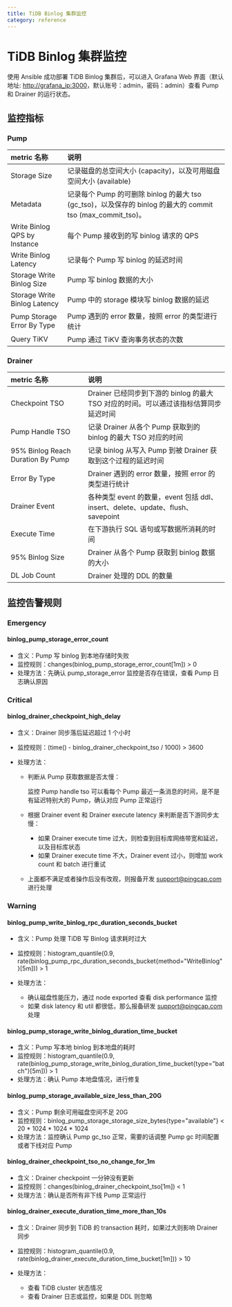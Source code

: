 ```yaml
---
title: TiDB Binlog 集群监控
category: reference
---
```


# TiDB Binlog 集群监控

使用 Ansible 成功部署 TiDB Binlog 集群后，可以进入 Grafana Web 界面（默认地址: <http://grafana_ip:3000>，默认账号：admin，密码：admin）查看 Pump 和 Drainer 的运行状态。

## 监控指标

### Pump

| metric 名称                    | 说明                                                                                      |
|:---------------------------- |:--------------------------------------------------------------------------------------- |
| Storage Size                 | 记录磁盘的总空间大小 (capacity)，以及可用磁盘空间大小 (available)                                            |
| Metadata                     | 记录每个 Pump 的可删除 binlog 的最大 tso (gc_tso)，以及保存的 binlog 的最大的 commit tso (max_commit_tso)。 |
| Write Binlog QPS by Instance | 每个 Pump 接收到的写 binlog 请求的 QPS                                                            |
| Write Binlog Latency         | 记录每个 Pump 写 binlog 的延迟时间                                                                |
| Storage Write Binlog Size    | Pump 写 binlog 数据的大小                                                                     |
| Storage Write Binlog Latency | Pump 中的 storage 模块写 binlog 数据的延迟                                                        |
| Pump Storage Error By Type   | Pump 遇到的 error 数量，按照 error 的类型进行统计                                                      |
| Query TiKV                   | Pump 通过 TiKV 查询事务状态的次数                                                                  |


### Drainer

| metric 名称                         | 说明                                                                                                                  |
|:--------------------------------- |:------------------------------------------------------------------------------------------------------------------- |
| Checkpoint TSO                    | Drainer 已经同步到下游的 binlog 的最大 TSO 对应的时间。可以通过该指标估算同步延迟时间                                                               |
| Pump Handle TSO                   | 记录 Drainer 从各个 Pump 获取到的 binlog 的最大 TSO 对应的时间 | | Pull Binlog QPS by Pump NodeID | Drainer 从每个 Pump 获取 binlog 的 QPS |
| 95% Binlog Reach Duration By Pump | 记录 binlog 从写入 Pump 到被 Drainer 获取到这个过程的延迟时间                                                                          |
| Error By Type                     | Drainer 遇到的 error 数量，按照 error 的类型进行统计                                                                               |
| Drainer Event                     | 各种类型 event 的数量，event 包括 ddl、insert、delete、update、flush、savepoint                                                    |
| Execute Time                      | 在下游执行 SQL 语句或写数据所消耗的时间                                                                                              |
| 95% Binlog Size                   | Drainer 从各个 Pump 获取到 binlog 数据的大小                                                                                   |
| DL Job Count                      | Drainer 处理的 DDL 的数量                                                                                                 |


## 监控告警规则

### Emergency

#### binlog_pump_storage_error_count

- 含义：Pump 写 binlog 到本地存储时失败
- 监控规则：changes(binlog_pump_storage_error_count[1m]) > 0
- 处理方法：先确认 pump_storage_error 监控是否存在错误，查看 Pump 日志确认原因

### Critical

#### binlog_drainer_checkpoint_high_delay

- 含义：Drainer 同步落后延迟超过 1 个小时
- 监控规则：(time() - binlog_drainer_checkpoint_tso / 1000) > 3600
- 处理方法：
    
    - 判断从 Pump 获取数据是否太慢：
        
        监控 Pump handle tso 可以看每个 Pump 最近一条消息的时间，是不是有延迟特别大的 Pump，确认对应 Pump 正常运行
    
    - 根据 Drainer event 和 Drainer execute latency 来判断是否下游同步太慢：
        
        - 如果 Drainer execute time 过大，则检查到目标库网络带宽和延迟，以及目标库状态
        - 如果 Drainer execute time 不大，Drainer event 过小，则增加 work count 和 batch 进行重试
    - 上面都不满足或者操作后没有改观，则报备开发 support@pingcap.com 进行处理

### Warning

#### binlog_pump_write_binlog_rpc_duration_seconds_bucket

- 含义：Pump 处理 TiDB 写 Binlog 请求耗时过大
- 监控规则：histogram_quantile(0.9, rate(binlog_pump_rpc_duration_seconds_bucket{method="WriteBinlog"}[5m])) > 1
- 处理方法：
    
    - 确认磁盘性能压力，通过 node exported 查看 disk performance 监控
    - 如果 disk latency 和 util 都很低，那么报备研发 support@pingcap.com 处理

#### binlog_pump_storage_write_binlog_duration_time_bucket

- 含义：Pump 写本地 binlog 到本地盘的耗时
- 监控规则：histogram_quantile(0.9, rate(binlog_pump_storage_write_binlog_duration_time_bucket{type="batch"}[5m])) > 1
- 处理方法：确认 Pump 本地盘情况，进行修复

#### binlog_pump_storage_available_size_less_than_20G

- 含义：Pump 剩余可用磁盘空间不足 20G
- 监控规则：binlog_pump_storage_storage_size_bytes{type="available"} < 20 * 1024 * 1024 * 1024
- 处理方法：监控确认 Pump gc_tso 正常，需要的话调整 Pump gc 时间配置或者下线对应 Pump

#### binlog_drainer_checkpoint_tso_no_change_for_1m

- 含义：Drainer checkpoint 一分钟没有更新
- 监控规则：changes(binlog_drainer_checkpoint_tso[1m]) < 1
- 处理方法：确认是否所有非下线 Pump 正常运行

#### binlog_drainer_execute_duration_time_more_than_10s

- 含义：Drainer 同步到 TiDB 的 transaction 耗时，如果过大则影响 Drainer 同步
- 监控规则：histogram_quantile(0.9, rate(binlog_drainer_execute_duration_time_bucket[1m])) > 10
- 处理方法：
    
    - 查看 TiDB cluster 状态情况
    - 查看 Drainer 日志或监控，如果是 DDL 则忽略